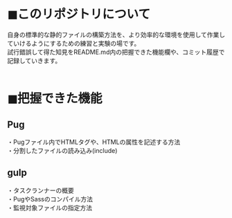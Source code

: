 # ◼︎このリポジトリについて
自身の標準的な静的ファイルの構築方法を、より効率的な環境を使用して作業していけるようにするための練習と実験の場です。<br>
試行錯誤して得た知見をREADME.md内の把握できた機能欄や、コミット履歴で記録していきます。<br>
<br>

# ◼︎把握できた機能

## Pug
・Pugファイル内でHTMLタグや、HTMLの属性を記述する方法<br>
・分割したファイルの読み込み(include)<br>

## gulp
・タスクランナーの概要<br>
・PugやSassのコンパイル方法<br>
・監視対象ファイルの指定方法<br>